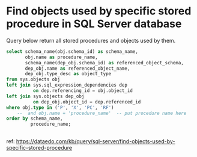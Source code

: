 # Find objects used by specific stored procedure in SQL Server database

Query below return all stored procedures and objects used by them.


``` sql
select schema_name(obj.schema_id) as schema_name,
       obj.name as procedure_name,
       schema_name(dep_obj.schema_id) as referenced_object_schema,
       dep_obj.name as referenced_object_name,
       dep_obj.type_desc as object_type
from sys.objects obj
left join sys.sql_expression_dependencies dep
          on dep.referencing_id = obj.object_id
left join sys.objects dep_obj
          on dep_obj.object_id = dep.referenced_id
where obj.type in ('P', 'X', 'PC', 'RF')
    --  and obj.name = 'procedure_name'  -- put procedure name here
order by schema_name,
         procedure_name;
	
```

ref: https://dataedo.com/kb/query/sql-server/find-objects-used-by-specific-stored-procedure